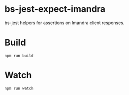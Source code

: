 # bs-jest-expect-imandra

bs-jest helpers for assertions on Imandra client responses.

# Build
```
npm run build
```

# Watch

```
npm run watch
```
